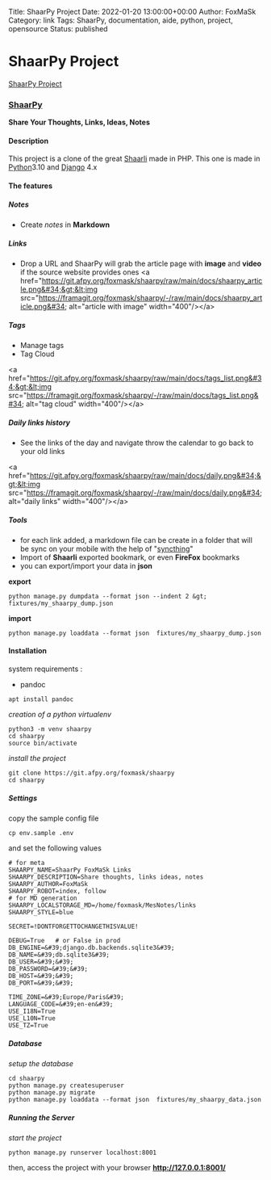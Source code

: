 Title: ShaarPy Project
Date: 2022-01-20 13:00:00+00:00
Author: FoxMaSk 
Category: link
Tags: ShaarPy, documentation, aide, python, project, opensource
Status: published


# ShaarPy Project

[ShaarPy Project](https://git.afpy.org/foxmask/shaarpy)

### [ShaarPy](https://git.afpy.org/foxmask/shaarpy)

**Share Your Thoughts, Links, Ideas, Notes**

#### Description

This project is a clone of the great [Shaarli](https://sebsauvage.net/wiki/doku.php?id=php:shaarli) made in PHP.
This one is made in [Python](https://www.python.org)3.10 and [Django](https://www.djangoproject.com/) 4.x


#### The features 

##### Notes
- Create *notes* in **Markdown**

##### Links
- Drop a URL and ShaarPy will grab the article page with **image** and **video** if the source website provides ones
&lt;a href=&#34;https://git.afpy.org/foxmask/shaarpy/raw/main/docs/shaarpy_article.png&#34;&gt;&lt;img src=&#34;https://framagit.org/foxmask/shaarpy/-/raw/main/docs/shaarpy_article.png&#34; alt=&#34;article with image&#34; width=&#34;400&#34;/&gt;&lt;/a&gt;

##### Tags
-  Manage tags 
- Tag Cloud

&lt;a href=&#34;https://git.afpy.org/foxmask/shaarpy/raw/main/docs/tags_list.png&#34;&gt;&lt;img src=&#34;https://framagit.org/foxmask/shaarpy/-/raw/main/docs/tags_list.png&#34; alt=&#34;tag cloud&#34; width=&#34;400&#34;/&gt;&lt;/a&gt;

##### Daily links history
- See the links of the day and navigate throw the calendar to go back to your old links

&lt;a href=&#34;https://git.afpy.org/foxmask/shaarpy/raw/main/docs/daily.png&#34;&gt;&lt;img src=&#34;https://framagit.org/foxmask/shaarpy/-/raw/main/docs/daily.png&#34; alt=&#34;daily links&#34; width=&#34;400&#34;/&gt;&lt;/a&gt;

##### Tools
- for each link added, a markdown file can be create in a folder that will be sync on your mobile with the help of &#34;[syncthing](https://syncthing.net/)&#34;
- Import of  **Shaarli** exported bookmark, or even **FireFox** bookmarks
- you can export/import your data in **json** 

**export**
```
python manage.py dumpdata --format json --indent 2 &gt; fixtures/my_shaarpy_dump.json
```

**import**
```
python manage.py loaddata --format json  fixtures/my_shaarpy_dump.json
```

#### Installation

system requirements :

* pandoc

```
apt install pandoc
```

*creation of a python virtualenv*

```
python3 -m venv shaarpy
cd shaarpy
source bin/activate
```


*install the project*

```
git clone https://git.afpy.org/foxmask/shaarpy
cd shaarpy
```

##### Settings

copy the sample config file

```
cp env.sample .env
```

and set the following values

```
# for meta
SHAARPY_NAME=ShaarPy FoxMaSk Links
SHAARPY_DESCRIPTION=Share thoughts, links ideas, notes
SHAARPY_AUTHOR=FoxMaSk
SHAARPY_ROBOT=index, follow
# for MD generation
SHAARPY_LOCALSTORAGE_MD=/home/foxmask/MesNotes/links
SHAARPY_STYLE=blue

SECRET=!DONTFORGETTOCHANGETHISVALUE!

DEBUG=True   # or False in prod
DB_ENGINE=&#39;django.db.backends.sqlite3&#39;
DB_NAME=&#39;db.sqlite3&#39;
DB_USER=&#39;&#39;
DB_PASSWORD=&#39;&#39;
DB_HOST=&#39;&#39;
DB_PORT=&#39;&#39;

TIME_ZONE=&#39;Europe/Paris&#39;
LANGUAGE_CODE=&#39;en-en&#39;
USE_I18N=True
USE_L10N=True
USE_TZ=True
```

#####  Database

*setup the database*

```
cd shaarpy
python manage.py createsuperuser
python manage.py migrate
python manage.py loaddata --format json  fixtures/my_shaarpy_data.json
```

#####  Running the Server

*start the project*

```
python manage.py runserver localhost:8001
```

then, access the project with your browser **http://127.0.0.1:8001/**